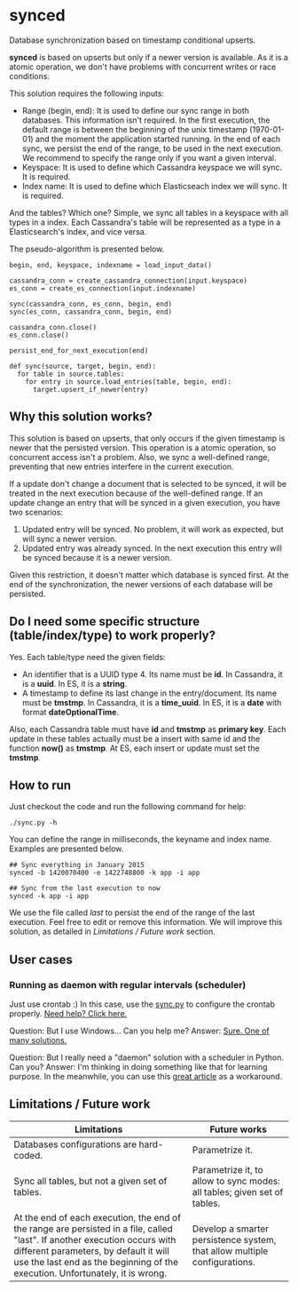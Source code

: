 # synced
Database synchronization based on timestamp conditional upserts.

**synced** is based on upserts but only if a newer version is available.  As it is a atomic operation, we don't have problems with concurrent writes or race conditions.

This solution requires the following inputs:

* Range (begin, end): It is used to define our sync range in both databases.  This information isn't required.  In the first execution, the default range is between the beginning of the unix timestamp (1970-01-01) and the moment the application started running.  In the end of each sync, we persist the end of the range, to be used in the next execution.  We recommend to specify the range only if you want a given interval.
* Keyspace: It is used to define which Cassandra keyspace we will sync.  It is required.
* Index name: It is used to define which Elasticseach index we will sync.  It is required.

And the tables?  Which one?  Simple, we sync all tables in a keyspace with all types in a index.  Each Cassandra's table will be represented as a type in a Elasticsearch's index, and vice versa.

The pseudo-algorithm is presented below.

```
begin, end, keyspace, indexname = load_input_data()

cassandra_conn = create_cassandra_connection(input.keyspace)
es_conn = create_es_connection(input.indexname)

sync(cassandra_conn, es_conn, begin, end)
sync(es_conn, cassandra_conn, begin, end)

cassandra_conn.close()
es_conn.close()

persist_end_for_next_execution(end)

def sync(source, target, begin, end):
  for table in source.tables:
    for entry in source.load_entries(table, begin, end):
      target.upsert_if_newer(entry)
```

## Why this solution works?

This solution is based on upserts, that only occurs if the given timestamp is newer that the persisted version.  This operation is a atomic operation, so concurrent access isn't a problem.  Also, we sync a well-defined range, preventing that new entries interfere in the current execution.  

If a update don't change a document that is selected to be synced, it will be treated in the next execution because of the well-defined range.  If an update change an entry that will be synced in a given execution, you have two scenarios:

1. Updated entry will be synced.  No problem, it will work as expected, but will sync a newer version.
2. Updated entry was already synced.  In the next execution this entry will be synced because it is a newer version.

Given this restriction, it doesn't matter which database is synced first. At the end of the synchronization, the newer versions of each database will be persisted.

## Do I need some specific structure (table/index/type) to work properly?

Yes.  Each table/type need the given fields:

* An identifier that is a UUID type 4. Its name must be **id**.  In Cassandra, it is a **uuid**.  In ES, it is a **string**.
* A timestamp to define its last change in the entry/document.  Its name must be **tmstmp**.  In Cassandra, it is a **time_uuid**.  In ES, it is a **date** with format **dateOptionalTime**.

Also, each Cassandra table must have **id** and **tmstmp** as **primary key**.  Each update in these tables actually must be a insert with same id and the function **now()** as **tmstmp**.  At ES, each insert or update must set the **tmstmp**.

## How to run

Just checkout the code and run the following command for help:

```
./sync.py -h
```

You can define the range in milliseconds, the keyname and index name.  Examples are presented below.

```
## Sync everything in January 2015
synced -b 1420070400 -e 1422748800 -k app -i app

## Sync from the last execution to now
synced -k app -i app
```

We use the file called *last* to persist the end of the range of the last execution.  Feel free to edit or remove this information.  We will improve this solution, as detailed in *Limitations / Future work* section.

## User cases

### Running as daemon with regular intervals (scheduler)

Just use crontab :)  In this case, use the [sync.py](https://github.com/robertowm/synced/blob/master/sync.py) to configure the crontab properly. [Need help? Click here.](https://help.ubuntu.com/community/CronHowto)

Question:  But I use Windows...  Can you help me?
Answer:  [Sure.  One of many solutions.](http://www.ubuntu.com/download)

Question:  But I really need a "daemon" solution with a scheduler in Python.  Can you?
Answer:  I'm thinking in doing something like that for learning purpose.  In the meanwhile, you can use this [great article](http://simeonfranklin.com/blog/2012/aug/14/scheduling-tasks-python/) as a workaround.

## Limitations / Future work

| Limitations | Future works |
|--------------------------------------------------------------------------------------------------------------------------------------------------------------------------------------------------------------------------------------------------------|---------------------------------------------------------------------------|
| Databases configurations are hard-coded. | Parametrize it. |
| Sync all tables, but not a given set of tables. | Parametrize it, to allow to sync modes: all tables; given set of tables. |
| At the end of each execution, the end of the range are persisted in a file, called "last".  If another execution occurs with different parameters, by default it will use the last end as the beginning of the execution.  Unfortunately, it is wrong. | Develop a smarter persistence system, that allow multiple configurations. |
